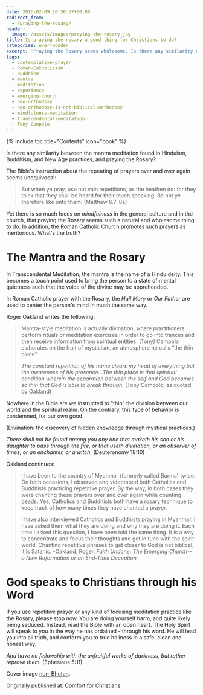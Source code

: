 ```yaml
---
date: 2016-02-09 10:50:57+00:00
redirect_from:
  - /praying-the-rosary/
header:
  image: /assets/images/praying-the-rosary.jpg
title: Is praying the rosary a good thing for Christians to do?
categories: ever-wonder
excerpt: "Praying the Rosary seems wholesome. Is there any similarity between the mantra meditation found in Hinduism, Buddhism, and New Age practices, and praying the Rosary?"
tags: 
  - contemplative-prayer
  - Roman-Catholicism
  - Buddhism
  - mantra
  - meditation
  - experience
  - emerging-church
  - neo-orthodoxy
  - neo-orthodoxy-is-not-biblical-orthodoxy
  - mindfulness-meditation
  - transcendental-meditation
  - Tony-Campolo
---
```

{% include toc title="Contents" icon="book" %}

Is there any similarity between the mantra meditation found in Hinduism, Buddhism, and New Age practices, and praying the Rosary?

The Bible's instruction about the repeating of prayers over and over again seems unequivocal:

>But when ye pray, use not vain repetitions, as the heathen do: for they think that they shall be heard for their much speaking. Be not ye therefore like unto them: (Matthew 6.7-8a)

Yet there is so much focus on *mindfulness* in the general culture and in the church, that praying the Rosary seems such a natural and wholesome thing to do.  In addition, the Roman Catholic Church promotes such prayers as meritorious.  What's the truth?



# The Mantra and the Rosary





In Transcendental Meditation, the mantra is the name of a Hindu deity.  This becomes a touch point used to bring the person to a state of mental quietness such that the voice of the divine may be apprehended.

In Roman Catholic prayer with the Rosary, the _Hail Mary_ or _Our Father_ are used to center the person's mind in much the same way.

Roger Oakland writes the following:



<blockquote>
  Mantra-style meditation is actually divination, where practitioners perform rituals or meditation exercises in order to go into trances and then receive information from spiritual entities. (Tony) Campolo elaborates on the fruit of mysticism, an atmosphere he calls “the thin place”
  
  _The constant repetition of his name clears my head of everything but the awareness of his presence...The thin place is that spiritual condition wherein the separation between the self and God becomes so thin that God is able to break through._ (Tony Compolo, as quoted by Oakland)
</blockquote>



Nowhere in the Bible are we instructed to "thin" the division between our world and the spiritual realm.  On the contrary, this type of behavior is condemned, for our own good.

(Divination: the discovery of hidden knowledge through mystical practices.)

_There shall not be found among you any one that maketh his son or his daughter to pass through the fire, or that useth divination, or an observer of times, or an enchanter, or a witch._ (Deuteronomy 18:10)



Oakland continues:



<blockquote>
  I have been to the country of Myanmar (formerly called Burma) twice. On both occasions, I observed and videotaped both Catholics and Buddhists practicing repetitive prayer. By the way, in both cases they were chanting these prayers over and over again while counting beads. Yes, Catholics and Buddhists both have a rosary technique to keep track of how many times they have chanted a prayer.
  
  I have also interviewed Catholics and Buddhists praying in Myanmar. I have asked them what they are doing and why they are doing it. Each time I asked this question, I have been told the same thing. It is a way to concentrate and focus their thoughts and get in tune with the spirit world. Chanting repetitive phrases to get closer to God is not biblical; it is Satanic. -Oakland, Roger. _Faith Undone: The Emerging Church-- a New Reformation or an End-Time Deception_
</blockquote>





# God speaks to Christians through his Word





If you use repetitive prayer or any kind of focusing meditation practice like the Rosary, please stop now.  You are doing yourself harm, and quite likely being seduced.  Instead, read the Bible with an open heart.  The Holy Spirit will speak to you in the way he has ordained - through his word.  He will lead you into all truth, and conform you to true holiness in a safe, clean and honest way.

_And have no fellowship with the unfruitful works of darkness, but rather reprove them._ (Ephesians 5:11)

Cover image [nun-Bhutan](https://www.pinterest.com/pin/458663543272387155/).


<div>Originally published at: <a href='http://www.alecsatin.com/'>Comfort for Christians</a></div>
